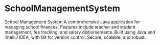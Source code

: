 # SchoolManagementSystem
School Management System A comprehensive Java application for managing school finances. Features include teacher and student management, fee tracking, and salary disbursements. Built using Java and IntelliJ IDEA, with Git for version control. Secure, scalable, and robust.

